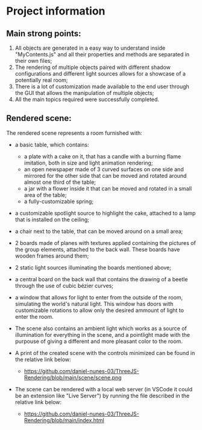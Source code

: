 # Project information

## Main strong points:

1. All objects are generated in a easy way to understand inside "MyContents.js" and all their properties and methods are separated in their own files;
2. The rendering of multiple objects paired with different shadow configurations and different light sources allows for a showcase of a potentially real room;
3. There is a lot of customization made available to the end user through the GUI that allows the manipulation of multiple objects;
4. All the main topics required were successfully completed.

## Rendered scene:

The rendered scene represents a room furnished with:
- a basic table, which contains:
  - a plate with a cake on it, that has a candle with a burning flame imitation, both in size and light animation rendering;
  - an open newspaper made of 3 curved surfaces on one side and mirrored for the other side that can be moved and rotated around almost one third of the table;
  - a jar with a flower inside it that can be moved and rotated in a small area of the table;
  - a fully-customizable spring;
- a customizable spotlight source to highlight the cake, attached to a lamp that is installed on the ceiling;
- a chair next to the table, that can be moved around on a small area;
- 2 boards made of planes with textures applied containing the pictures of the group elements, attached to the back wall. These boards have wooden frames around them;
- 2 static light sources illuminating the boards mentioned above;
- a central board on the back wall that contains the drawing of a beetle through the use of cubic bézier curves;
- a window that allows for light to enter from the outside of the room, simulating the world's natural light. This window has doors with customizable rotations to allow only the desired ammount of light to enter the room.
- The scene also contains an ambient light which works as a source of illumination for everything in the scene, and a pointlight made with the purpouse of giving a different and more pleasant color to the room.

- A print of the created scene with the controls minimized can be found in the relative link below:
	- https://github.com/daniel-nunes-03/ThreeJS-Rendering/blob/main/scene/scene.png

- The scene can be rendered with a local web server (in VSCode it could be an extension like "Live Server") by running the file described in the relative link below:
	- https://github.com/daniel-nunes-03/ThreeJS-Rendering/blob/main/index.html
